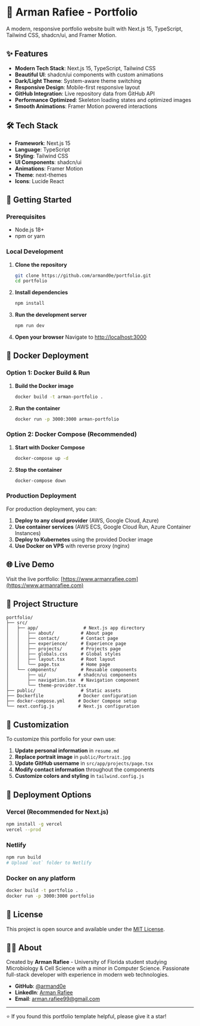 # 🚀 Arman Rafiee - Portfolio

A modern, responsive portfolio website built with Next.js 15, TypeScript, Tailwind CSS, shadcn/ui, and Framer Motion.

## ✨ Features

- **Modern Tech Stack**: Next.js 15, TypeScript, Tailwind CSS
- **Beautiful UI**: shadcn/ui components with custom animations
- **Dark/Light Theme**: System-aware theme switching
- **Responsive Design**: Mobile-first responsive layout
- **GitHub Integration**: Live repository data from GitHub API
- **Performance Optimized**: Skeleton loading states and optimized images
- **Smooth Animations**: Framer Motion powered interactions

## 🛠️ Tech Stack

- **Framework**: Next.js 15
- **Language**: TypeScript
- **Styling**: Tailwind CSS
- **UI Components**: shadcn/ui
- **Animations**: Framer Motion
- **Theme**: next-themes
- **Icons**: Lucide React

## 🚀 Getting Started

### Prerequisites

- Node.js 18+ 
- npm or yarn

### Local Development

1. **Clone the repository**
   ```bash
   git clone https://github.com/armand0e/portfolio.git
   cd portfolio
   ```

2. **Install dependencies**
   ```bash
   npm install
   ```

3. **Run the development server**
   ```bash
   npm run dev
   ```

4. **Open your browser**
   Navigate to [http://localhost:3000](http://localhost:3000)

## 🐳 Docker Deployment

### Option 1: Docker Build & Run

1. **Build the Docker image**
   ```bash
   docker build -t arman-portfolio .
   ```

2. **Run the container**
   ```bash
   docker run -p 3000:3000 arman-portfolio
   ```

### Option 2: Docker Compose (Recommended)

1. **Start with Docker Compose**
   ```bash
   docker-compose up -d
   ```

2. **Stop the container**
   ```bash
   docker-compose down
   ```

### Production Deployment

For production deployment, you can:

1. **Deploy to any cloud provider** (AWS, Google Cloud, Azure)
2. **Use container services** (AWS ECS, Google Cloud Run, Azure Container Instances)
3. **Deploy to Kubernetes** using the provided Docker image
4. **Use Docker on VPS** with reverse proxy (nginx)

## 🌐 Live Demo

Visit the live portfolio: [https://www.armanrafiee.com](https://www.armanrafiee.com)

## 📁 Project Structure

```
portfolio/
├── src/
│   ├── app/                 # Next.js app directory
│   │   ├── about/          # About page
│   │   ├── contact/        # Contact page
│   │   ├── experience/     # Experience page
│   │   ├── projects/       # Projects page
│   │   ├── globals.css     # Global styles
│   │   ├── layout.tsx      # Root layout
│   │   └── page.tsx        # Home page
│   └── components/         # Reusable components
│       ├── ui/            # shadcn/ui components
│       ├── navigation.tsx  # Navigation component
│       └── theme-provider.tsx
├── public/                 # Static assets
├── Dockerfile             # Docker configuration
├── docker-compose.yml     # Docker Compose setup
└── next.config.js         # Next.js configuration
```

## 🎨 Customization

To customize this portfolio for your own use:

1. **Update personal information** in `resume.md`
2. **Replace portrait image** in `public/Portrait.jpg`
3. **Update GitHub username** in `src/app/projects/page.tsx`
4. **Modify contact information** throughout the components
5. **Customize colors and styling** in `tailwind.config.js`

## 🚢 Deployment Options

### Vercel (Recommended for Next.js)
```bash
npm install -g vercel
vercel --prod
```

### Netlify
```bash
npm run build
# Upload `out` folder to Netlify
```

### Docker on any platform
```bash
docker build -t portfolio .
docker run -p 3000:3000 portfolio
```

## 📄 License

This project is open source and available under the [MIT License](LICENSE).

## 👨‍💻 About

Created by **Arman Rafiee** - University of Florida student studying Microbiology & Cell Science with a minor in Computer Science. Passionate full-stack developer with experience in modern web technologies.

- **GitHub**: [@armand0e](https://github.com/armand0e)
- **LinkedIn**: [Arman Rafiee](https://linkedin.com/in/arman-rafiee-0601ba235)
- **Email**: arman.rafiee99@gmail.com

---

⭐ If you found this portfolio template helpful, please give it a star!
